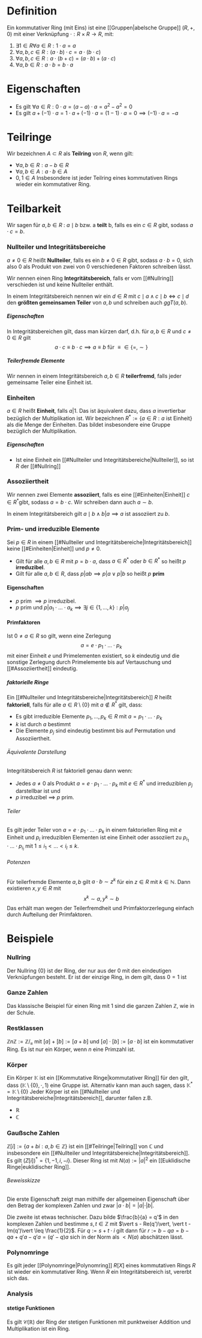 # Definition
Ein kommutativer Ring (mit Eins) ist eine [[Gruppen|abelsche Gruppe]] $(R,+,0)$ mit einer Verknüpfung $\cdot:R \times R \rightarrow R$, mit:
1) $\exists 1\in R \forall a \in R : 1\cdot a = a$ 
2) $\forall a,b,c \in R: (a\cdot b)\cdot c = a \cdot (b\cdot c)$ 
3) $\forall a,b,c \in R:  a \cdot (b+c) = (a\cdot b) + (a \cdot c)$ 
4) $\forall a,b \in R: a\cdot b = b\cdot a$ 

# Eigenschaften
- Es gilt $\forall a \in R: 0 \cdot a = (a-a)\cdot a = a^{2}-a^{2}= 0$ 
- Es gilt $a + (-1)\cdot a = 1 \cdot a + (-1)\cdot a = (1-1) \cdot a = 0 \implies (-1)\cdot a = -a$  

# Teilringe
Wir bezeichnen $A \subset R$ als **Teilring** von $R$, wenn gilt:
- $\forall a,b\in R: a-b \in R$ 
- $\forall a,b \in A: a\cdot b\in A$
- $0,1 \in A$ 
Insbesondere ist jeder Teilring eines kommutativen Rings wieder ein kommutativer Ring.


# Teilbarkeit
Wir sagen für $a,b \in R$ :  $a \mid b$ bzw. a **teilt** b, falls es ein $c\in R$ gibt, sodass $a \cdot c = b$.

### Nullteiler und Integritätsbereiche
$a \neq 0 \in R$ heißt **Nullteiler**, falls es ein $b \neq 0 \in R$ gibt, sodass $a\cdot b = 0$, sich also 0 als Produkt  von zwei von 0 verschiedenen Faktoren schreiben lässt.

Wir nennen einen Ring **Integritätsbereich**, falls er vom [[#Nullring]] verschieden ist und keine Nullteiler enthält.

In einem Integritätsbereich nennen wir ein $d\in R$ mit $c\mid a \land c \mid b \iff c \mid d$ den **größten gemeinsamen Teiler** von $a,b$ und schreiben auch $ggT(a,b)$.

##### Eigenschaften
In Integritätsbereichen gilt, dass man kürzen darf, d.h. für $a,b\in R$ und $c \neq 0 \in R$ gilt $$a\cdot c \equiv b \cdot c \implies a \equiv b \text{ für } \equiv \in \{=, \sim\}$$
##### Teilerfremde Elemente
Wir nennen in einem Integritätsbereich $a,b\in R$ **teilerfremd**, falls jeder gemeinsame Teiler eine Einheit ist.
### Einheiten
$a\in R$ heißt **Einheit**, falls $a \big \vert 1$. Das ist äquivalent dazu, dass $a$ invertierbar bezüglich der Multiplikation ist. Wir bezeichnen $R^{*} := \{a \in R : a \text{ ist Einheit}\}$ als die Menge der Einheiten. Das bildet insbesondere eine Gruppe bezüglich der Multiplikation.
##### Eigenschaften
- Ist eine Einheit ein [[#Nullteiler und Integritätsbereiche|Nullteiler]], so ist $R$ der [[#Nullring]] 

### Assoziiertheit
Wir nennen zwei Elemente **assoziiert**, falls es eine [[#Einheiten|Einheit]] $c \in R^{*}$gibt, sodass $a=b\cdot c$. Wir schreiben dann auch $a \sim b$.

In einem Integritätsbereich gilt $a \mid b \land b \big\vert a \implies a$ ist assoziiert zu $b$. 

### Prim- und irreduzible Elemente
Sei $p \in R$ in einem [[#Nullteiler und Integritätsbereiche|Integritätsbereich]] keine [[#Einheiten|Einheit]] und $p \neq 0$. 

- Gilt für alle $a,b \in R$ mit $p = b\cdot a$, dass $a\in R^{*}$ oder $b\in R^{*}$ so heißt $p$ **irreduzibel**. 
- Gilt für alle $a,b\in R$, dass $p \big\vert ab \implies p \big\vert a \lor p \big\vert b$ so heißt $p$ **prim**

#### Eigenschaften
- $p$ prim $\implies p$ irreduzibel. 
- $p$ prim und $p \big\vert a_{1} \cdot ... \cdot a_{k} \implies \exists j \in \{1,...,k\}: p \big\vert a_{j}$ 


#### Primfaktoren
Ist $0 \neq a \in R$ so gilt, wenn eine Zerlegung $$a = e \cdot p_{1}\cdot ... \cdot p_{k}$$mit einer Einheit $e$ und Primelementen existiert, so $k$ eindeutig und die sonstige Zerlegung durch Primelemente bis auf Vertauschung und [[#Assoziiertheit]] eindeutig. 

##### faktorielle Ringe
Ein [[#Nullteiler und Integritätsbereiche|Integritätsbereich]] $R$ heißt **faktoriell**, falls für alle $a \in R \setminus \{0\}$ mit $a \not \in R^{*}$ gilt, dass:
- Es gibt irreduzible Elemente $p_{1}, ..., p_{k} \in R$ mit $a=p_{1}\cdot ... \cdot p_{k}$ 
- $k$ ist durch $a$ bestimmt
- Die Elemente $p_{j}$ sind eindeutig bestimmt bis auf Permutation und Assoziiertheit.

###### Äquivalente Darstellung
Integritätsbereich $R$ ist faktoriell genau dann wenn:
- Jedes $a \neq 0$ als Produkt $a = e \cdot p_{1}\cdot ... \cdot p_{k}$ mit $e \in R^{*}$ und irreduziblen $p_{j}$ darstellbar ist und
- $p$ irreduzibel $\implies$ $p$ prim.

###### Teiler
Es gilt jeder Teiler von $a =e \cdot p_{1}\cdot ... \cdot p_{k}$ in einem faktoriellen Ring mit $e$ Einheit und $p_{i}$ irreduziblen Elementen ist eine Einheit oder assoziiert zu $p_{i_{1}}\cdot ... \cdot p_{i_{l}}$ mit $1 \leq i_{1} < ... < i_{l} \leq k$. 

###### Potenzen
Für teilerfremde Elemente $a,b$ gilt $a\cdot b \sim z^{k}$ für ein $z \in R$ mit $k \in \mathbb{N}$. Dann existieren $x,y\in R$ mit $$x^{k}\sim a, y^{k}\sim b$$Das erhält man wegen der Teilerfremdheit und Primfaktorzerlegung einfach durch Aufteilung der Primfaktoren.



# Beispiele
### Nullring
Der Nullring $\{0\}$ ist der Ring, der nur aus der 0 mit den eindeutigen Verknüpfungen besteht. Er ist der einzige Ring, in dem gilt, dass $0 = 1$ ist

### Ganze Zahlen
Das klassische Beispiel für einen Ring mit 1 sind die ganzen Zahlen $\mathbb{Z}$, wie in der Schule.

### Restklassen
 $\mathbb{Z}n\mathbb{Z} := \mathbb{Z}/_{\equiv}$   mit $[a]+[b] := [a+b]$ und $[a]\cdot [b] := [a\cdot b]$ ist ein kommutativer Ring. Es ist nur ein Körper, wenn $n$ eine Primzahl ist.
### Körper
Ein Körper $\mathbb{K}$ ist ein [[Kommutative Ringe|kommutativer Ring]] für den gilt, dass $(\mathbb{K}\setminus \{0\}, \cdot, 1)$ eine Gruppe ist. Alternativ kann man auch sagen, dass $\mathbb{K}^{*}= \mathbb{K}\setminus \{0\}$ 
Jeder Körper ist ein [[#Nullteiler und Integritätsbereiche|Integritätsbereich]], darunter fallen z.B.
- $\mathbb{R}$
- $\mathbb{C}$ 
### Gaußsche Zahlen
$\mathbb{Z}[i] := \{a+b i : a,b\in \mathbb{Z}\}$ ist ein [[#Teilringe|Teilring]] von $\mathbb{C}$ und insbesondere ein [[#Nullteiler und Integritätsbereiche|Integritätsbereich]]. Es gilt $(Z[i])^{*} = \{1, -1, i, -i\}$. Dieser Ring ist mit $N(a) := \vert a \vert^2$ ein [[Euklidische Ringe|euklidischer Ring]].
###### Beweisskizze
Die erste Eigenschaft zeigt man mithilfe der allgemeinen Eigenschaft über den Betrag der komplexen Zahlen und zwar $\vert a\cdot b \vert = \vert a \vert \cdot \vert b \vert$. 

Die zweite ist etwas technischer. Dazu bilde $\frac{b}{a} = q'$ in den komplexen Zahlen und bestimme $s, t\in \mathbb{Z}$ mit $\vert s - Re(q')\vert, \vert t - Im(q')\vert \leq \frac{1}{2}$. Für $q := s + t \cdot i$ gilt dann für $r := b - qa = b-qa + q'a -q'a = (q'-q)a$ sich in der Norm als $< N(a)$ abschätzen lässt.

### Polynomringe
Es gilt jeder [[Polynomringe|Polynomring]] $R[X]$ eines kommutativen Rings $R$ ist wieder ein kommutativer Ring. Wenn $R$ ein Integritätsbereich ist, vererbt sich das.

### Analysis 
#### stetige Funktionen
Es gilt $\mathcal{C}(\mathbb{R})$ der Ring der stetigen Funktionen mit punktweiser Addition und Multiplikation ist ein Ring. 